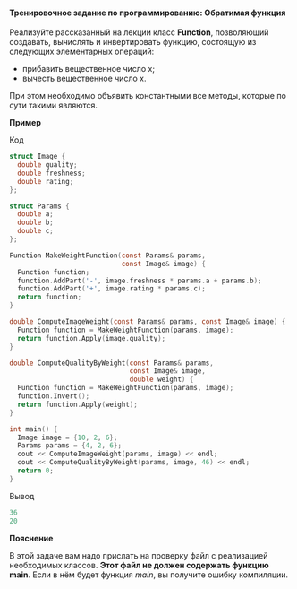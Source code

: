 #### Тренировочное задание по программированию: Обратимая функция ####

Реализуйте рассказанный на лекции класс **Function**, позволяющий создавать, вычислять и инвертировать функцию, состоящую из следующих элементарных операций:

* прибавить вещественное число x;
* вычесть вещественное число x.

При этом необходимо объявить константными все методы, которые по сути такими являются.

**Пример**

Код
```objectivec
struct Image {
  double quality;
  double freshness;
  double rating;
};

struct Params {
  double a;
  double b;
  double c;
};

Function MakeWeightFunction(const Params& params,
                            const Image& image) {
  Function function;
  function.AddPart('-', image.freshness * params.a + params.b);
  function.AddPart('+', image.rating * params.c);
  return function;
}

double ComputeImageWeight(const Params& params, const Image& image) {
  Function function = MakeWeightFunction(params, image);
  return function.Apply(image.quality);
}

double ComputeQualityByWeight(const Params& params,
                              const Image& image,
                              double weight) {
  Function function = MakeWeightFunction(params, image);
  function.Invert();
  return function.Apply(weight);
}

int main() {
  Image image = {10, 2, 6};
  Params params = {4, 2, 6};
  cout << ComputeImageWeight(params, image) << endl;
  cout << ComputeQualityByWeight(params, image, 46) << endl;
  return 0;
}
```
Вывод
```objectivec
36
20
```

**Пояснение**

В этой задаче вам надо прислать на проверку файл с реализацией необходимых классов. **Этот файл не должен содержать функцию main**. Если в нём будет функция *main*, вы получите ошибку компиляции.